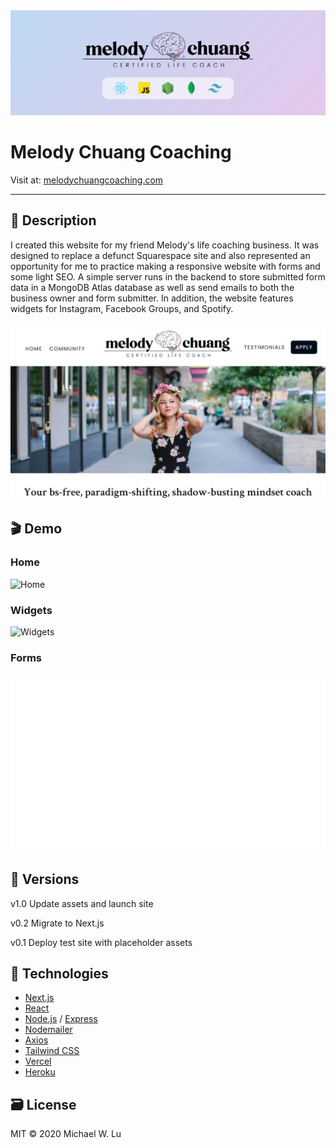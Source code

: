 <img src="./readme/banner.png" alt="Banner">

# Melody Chuang Coaching

Visit at: [melodychuangcoaching.com](https://melodychuangcoaching.com)

---

## 📝 Description

I created this website for my friend Melody's life coaching business. It was designed to replace a defunct Squarespace site and also represented an opportunity for me to practice making a responsive website with forms and some light SEO. A simple server runs in the backend to store submitted form data in a MongoDB Atlas database as well as send emails to both the business owner and form submitter. In addition, the website features widgets for Instagram, Facebook Groups, and Spotify.

<img src="./readme/screenshot.png" width="600px" alt="Screenshot">

## 🎬 Demo

### Home

<img src="./readme/home.gif?raw=true" width="600px" alt="Home">

### Widgets

<img src="./readme/widgets.gif?raw=true" width="600px" alt="Widgets">

### Forms

<img src="./readme/forms.gif?raw=true" width="600px" alt="Forms">

## 🤖 Versions

v1.0 Update assets and launch site

v0.2 Migrate to Next.js

v0.1 Deploy test site with placeholder assets

## 🚀 Technologies

- [Next.js](https://nextjs.org/)
- [React](https://reactjs.org/)
- [Node.js](https://nodejs.org/en/) / [Express](https://expressjs.com/)
- [Nodemailer](https://nodemailer.com/about/)
- [Axios](https://www.npmjs.com/package/axios)
- [Tailwind CSS](https://tailwindcss.com/)
- [Vercel](https://vercel.com/docs)
- [Heroku](https://www.heroku.com/)

## 🗃️ License

MIT © 2020 Michael W. Lu
